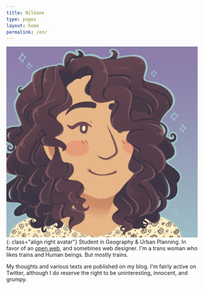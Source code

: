 ```yaml
---
title: Niléane
type: pages
layout: home
permalink: /en/
---
```

![My proud look. Or something like that.](/images/layout/logos/Nileane-Chibi-byJessBoooworth.jpg){: class="align right avatar"} Student in Geography & Urban Planning. In favor of an [open web](https://www.mozilla.org/en-US/about/manifesto/), and sometimes web designer. I'm a trans woman who likes trains and Human beings. But mostly trains.

My thoughts and various texts are published on my blog. I'm fairly active on Twitter, although I do reserve the right to be uninteresting, innocent, and grumpy.

<!--<span style="opacity:.5;"><span class="octicon octicon-location"></span> Lyon, France.</span>-->
